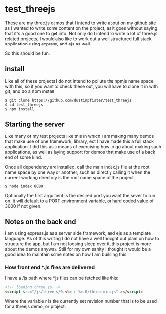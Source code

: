 # test_threejs

These are my three.js demos that I intend to write about on my [github site](https://http://dustinpfister.github.io) as I wanted to write some content on the project, as it goes without saying that it's a good one to get into. Not only do I intend to write a lot of three.js related projects, I would also like to work out a well structured full stack application using express, and ejs as well.

So this should be fun.

## install

Like all of these projects I do not intend to pollute the npmjs name space with this, so if you want to check these out, you will have to clone it in with git, and do a npm install

```
$ git clone https://github.com/dustinpfister/test_threejs
$ cd test_threejs
$ npm install
```

## Starting the server

Like many of my test projects like this in which I am making many demos that make use of one framework, library, ect I have made this a full stack application. I did this as a means of exercising how to go about making such applications, as well as laying support for demos that make use of a back end of some kind.

Once all dependency are installed, call the main index.js file at the root name space by one way or another, such as directly calling it when the current working directory is the root name space of the project.

```
$ node index 8080
```

Optionally the first argument is the desired port you want the sever to run on. it will default to a PORT environment variable, or hard coded value of 3000 if not given.

## Notes on the back end

I am using express.js as a server side framework, and ejs as a template language. As of this writing I do not have a well thought out plain on how to structure the app, but I am not loosing sleep over it, this project is more about the demos anyway. Still for my own sanity I thought it would be a good idea to maintain some notes on how I am building this.

### How front end \*.js files are delivered

I have a /js path where *.js files can be fetched like this:

```html
<!-- loading three.js -->
<script src="/js/threejs/0.<%= r %>.0/three.min.js" ></script>
```

Where the variable r is the currently set revision number that is to be used for a threejs demo, or project.